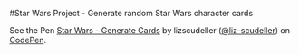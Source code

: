   #Star Wars Project - 
  Generate random Star Wars character cards
  
  See the Pen [
  Star Wars - Generate Cards](https://codepen.io/liz-scudeller/pen/ExMXZRr) by lizscudeller ([@liz-scudeller](https://codepen.io/liz-scudeller))
  on [CodePen](https://codepen.io).

